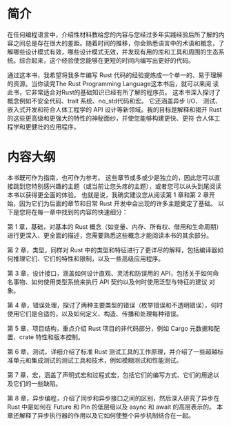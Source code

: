 
# 简介

在任何编程语言中，介绍性材料教给您的内容与您经过多年实践经验后所了解的内容之间总是存在很大的差距。随着时间的推移，你会熟悉语言中的术语和概念，了解哪些设计模式有效，哪些设计模式无效，并发现有用的库和工具和周围的生态系统。综合起来，这个经验使您能够在更短的时间内编写出更好的代码。

通过这本书，我希望将我多年编写 Rust 代码的经验提炼成一个单一的、易于理解的资源。当你读完The Rust Programming Language这本书后，就可以来阅 读此书，它非常适合对Rust的基础知识已经有所了解的程序员。 这本书深入探讨了概念例如不安全代码、trait 系统、no_std代码和宏。 它还涵盖异步 I/O、 测试、嵌入式开发和符合人体工程学的 API 设计等新领域。我的目标是解释和揭开 Rust 的这些更高级和更强大的特性的神秘面纱，并使您能够构建更快、更符 合人体工程学和更健壮的应用程序。

# 内容大纲

本书既可作为指南，也可作为参考。 这些章节或多或少是独立的，因此您可以直接跳到您特别感兴趣的主题（或当前让您头疼的主题），或者您可以从头到尾阅读本书以获得更全面的体验。 也就是说，我确实建议您从阅读第 1 章和第 2 章开始，因为它们为后面的章节和日常 Rust 开发中会出现的许多主题奠定了基础。 以下是您将在每一章中找到的内容的快速细分：

第 1 章，基础，对基本的 Rust 概念（如变量、内存、所有权、借用和生命周期）进行更深入、更全面的描述，您需要熟悉这些概念才能阅读本书的其余部分。

第 2 章，类型，同样对 Rust 中的类型和特征进行了更详尽的解释，包括编译器如何推理它们、它们的特性和限制，以及一些高级应用程序。

第 3 章，设计接口，涵盖如何设计直观、灵活和防误用的 API，包括关于如何命名事物、如何使用类型系统来执行 API 契约以及何时使用泛型与特征的建议 对象。

第 4 章，错误处理，探讨了两种主要类型的错误（枚举错误和不透明错误），何时使用它们是合适的，以及如何定义、构造、传播和处理每种错误。

第 5 章，项目结构，重点介绍 Rust 项目的非代码部分，例如 Cargo 元数据和配置、crate 特性和版本控制。

第 6 章，测试，详细介绍了标准 Rust 测试工具的工作原理，并介绍了一些超越标准单元和集成测试的测试工具和技术，例如模糊测试和性能测试。

第 7 章，宏，涵盖了声明式宏和过程式宏，包括它们的编写方式、它们的用途以及它们的一些缺陷。

第 8 章，异步编程，介绍了同步和异步接口之间的区别，然后深入研究了异步在 Rust 中是如何在 Future 和 Pin 的低层级以及 async 和 await 的高层表示的。 本章还解释了异步执行器的作用以及它如何使整个异步机制结合在一起。




